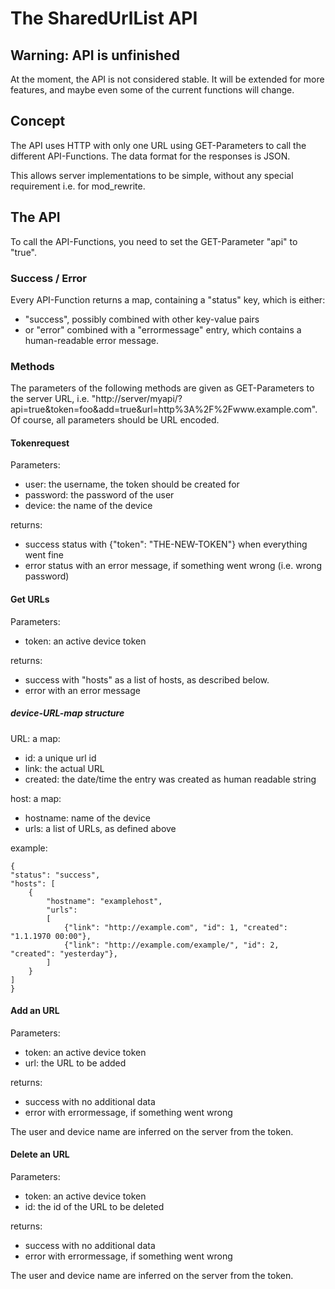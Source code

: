 # The SharedUrlList API

## Warning: API is unfinished
At the moment, the API is not considered stable. 
It will be extended for more features, and maybe even some of the current functions will change.

## Concept
The API uses HTTP with only one URL using GET-Parameters to call the different API-Functions.
The data format for the responses is JSON.

This allows server implementations to be simple, without any special requirement i.e. for mod_rewrite.

## The API
To call the API-Functions, you need to set the GET-Parameter "api" to "true".

### Success / Error
Every API-Function returns a map, containing a "status" key, which is either:

* "success", possibly combined with other key-value pairs
* or "error" combined with a "errormessage" entry, which contains a human-readable error message.

### Methods
The parameters of the following methods are given as GET-Parameters to the server URL, i.e. "http://server/myapi/?api=true&token=foo&add=true&url=http%3A%2F%2Fwww.example.com".
Of course, all parameters should be URL encoded.

#### Tokenrequest
Parameters:

* user: the username, the token should be created for
* password: the password of the user
* device: the name of the device

returns:

* success status with {"token": "THE-NEW-TOKEN"} when everything went fine
* error status with an error message, if something went wrong (i.e. wrong password)

#### Get URLs
Parameters:

* token: an active device token

returns:

* success with "hosts" as a list of hosts, as described below.
* error with an error message

##### device-URL-map structure
URL: a map:

* id: a unique url id
* link: the actual URL
* created: the date/time the entry was created as human readable string

host: a map:

* hostname: name of the device
* urls: a list of URLs, as defined above

example:
```
{
"status": "success",
"hosts": [
    {
        "hostname": "examplehost",
        "urls": 
        [
            {"link": "http://example.com", "id": 1, "created": "1.1.1970 00:00"},
            {"link": "http://example.com/example/", "id": 2, "created": "yesterday"},
        ]
    }
]
}
```

#### Add an URL
Parameters:

* token: an active device token
* url: the URL to be added

returns: 

* success with no additional data
* error with errormessage, if something went wrong

The user and device name are inferred on the server from the token.

#### Delete an URL
Parameters:
* token: an active device token
* id: the id of the URL to be deleted

returns:

* success with no additional data
* error with errormessage, if something went wrong

The user and device name are inferred on the server from the token.
